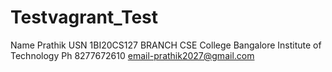 # Testvagrant_Test
Name Prathik
USN 1BI20CS127
BRANCH CSE
College Bangalore Institute of Technology
Ph 8277672610
email-prathik2027@gmail.com
